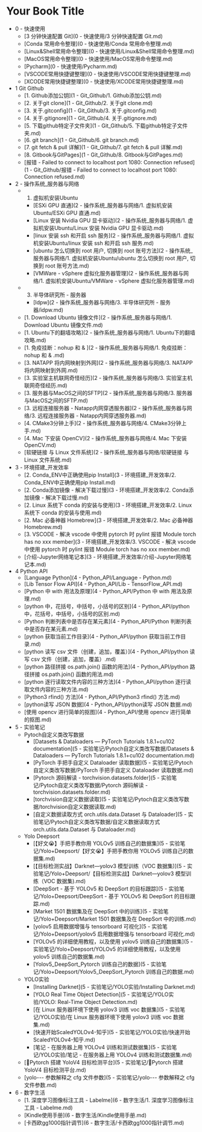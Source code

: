 # Your Book Title

- 0 - 快速使用
  * [3 分钟快速配置 Git](0 - 快速使用/3 分钟快速配置 Git.md)
  * [Conda 常用命令整理](0 - 快速使用/Conda 常用命令整理.md)
  * [Linux&Shell常用命令整理](0 - 快速使用/Linux&Shell常用命令整理.md)
  * [MacOS常用命令整理](0 - 快速使用/MacOS常用命令整理.md)
  * [Pycharm](0 - 快速使用/Pycharm.md)
  * [VSCODE常用快捷键整理](0 - 快速使用/VSCODE常用快捷键整理.md)
  * [XCODE常用快捷键整理](0 - 快速使用/XCODE常用快捷键整理.md)
- 1 Git Github
  * [1. Github添加公钥](1 - Git_Github/1. Github添加公钥.md)
  * [2. 关于git clone](1 - Git_Github/2. 关于git clone.md)
  * [3. 关于.gitconfig](1 - Git_Github/3. 关于.gitconfig.md)
  * [4. 关于.gitignore](1 - Git_Github/4. 关于.gitignore.md)
  * [5. 下载github特定子文件夹](1 - Git_Github/5. 下载github特定子文件夹.md)
  * [6. git branch](1 - Git_Github/6. git branch.md)
  * [7. git fetch & pull 详解](1 - Git_Github/7. git fetch & pull 详解.md)
  * [8. Gitbook与GitPages](1 - Git_Github/8. Gitbook与GitPages.md)
  * [报错 - Failed to connect to localhost port 1080: Connection refused](1 - Git_Github/报错 - Failed to connect to localhost port 1080: Connection refused.md)
- 2 - 操作系统_服务器与网络
  - 1. 虚拟机安装Ubuntu
    * [ESXi GPU 直通](2 - 操作系统_服务器与网络/1. 虚拟机安装Ubuntu/ESXi GPU 直通.md)
    * [Linux 安装 Nvidia GPU 显卡驱动](2 - 操作系统_服务器与网络/1. 虚拟机安装Ubuntu/Linux 安装 Nvidia GPU 显卡驱动.md)
    * [linux 安装 ssh 和开启 ssh 服务](2 - 操作系统_服务器与网络/1. 虚拟机安装Ubuntu/linux 安装 ssh 和开启 ssh 服务.md)
    * [ubuntu 怎么切换到 root 用户, 切换到 root 账号方法](2 - 操作系统_服务器与网络/1. 虚拟机安装Ubuntu/ubuntu 怎么切换到 root 用户, 切换到 root 账号方法.md)
    * [VMWare - vSphere 虚拟化服务器管理](2 - 操作系统_服务器与网络/1. 虚拟机安装Ubuntu/VMWare - vSphere 虚拟化服务器管理.md)
  - 3. 半导体研究所 - 服务器
    * [Idpw](2 - 操作系统_服务器与网络/3. 半导体研究所 - 服务器/idpw.md)
  * [1. Download Ubuntu 镜像文件](2 - 操作系统_服务器与网络/1. Download Ubuntu 镜像文件.md)
  * [1. Ubuntu下的翻墙攻略](2 - 操作系统_服务器与网络/1. Ubuntu下的翻墙攻略.md)
  * [1. 免疫挂断：nohup 和 & ](2 - 操作系统_服务器与网络/1. 免疫挂断：nohup 和 & .md)
  * [3. NATAPP 将内网映射到外网](2 - 操作系统_服务器与网络/3. NATAPP 将内网映射到外网.md)
  * [3. 实验室主机联网奇怪经历](2 - 操作系统_服务器与网络/3. 实验室主机联网奇怪经历.md)
  * [3. 服务器与MacOS之间的SFTP](2 - 操作系统_服务器与网络/3. 服务器与MacOS之间的SFTP.md)
  * [3. 远程连接服务器 - Natapp内网穿透服务器](2 - 操作系统_服务器与网络/3. 远程连接服务器 - Natapp内网穿透服务器.md)
  * [4. CMake3分钟上手](2 - 操作系统_服务器与网络/4. CMake3分钟上手.md)
  * [4. Mac 下安装 OpenCV](2 - 操作系统_服务器与网络/4. Mac 下安装 OpenCV.md)
  * [软硬链接 与 Linux 文件系统](2 - 操作系统_服务器与网络/软硬链接 与 Linux 文件系统.md)
- 3 - 环境搭建_开发效率
  * [2. Conda_ENV中正确使用pip Install](3 - 环境搭建_开发效率/2. Conda_ENV中正确使用pip Install.md)
  * [2. Conda添加镜像 - 解决下载过慢](3 - 环境搭建_开发效率/2. Conda添加镜像 - 解决下载过慢.md)
  * [2. Linux 系统下 conda 的安装与使用](3 - 环境搭建_开发效率/2. Linux 系统下 conda 的安装与使用.md)
  * [2. Mac 必备神器 Homebrew](3 - 环境搭建_开发效率/2. Mac 必备神器 Homebrew.md)
  * [3. VSCODE - 解决 vscode 中使用 pytorch 时 pylint 报错 Module torch has no xxx member](3 - 环境搭建_开发效率/3. VSCODE - 解决 vscode 中使用 pytorch 时 pylint 报错 Module torch has no xxx member.md)
  * [介绍-Jupyter网络笔记本](3 - 环境搭建_开发效率/介绍-Jupyter网络笔记本.md)
- 4 Python API
  * [Language Python](4 - Python_API/Language - Python.md)
  * [Lib Tensor Flow API](4 - Python_API/Lib - TensorFlow_API.md)
  * [Python 中 with 用法及原理](4 - Python_API/Python 中 with 用法及原理.md)
  * [python 中，花括号，中括号，小括号的区别](4 - Python_API/python 中，花括号，中括号，小括号的区别.md)
  * [Python 判断列表中是否存在某元素](4 - Python_API/Python 判断列表中是否存在某元素.md)
  * [python 获取当前工作目录](4 - Python_API/python 获取当前工作目录.md)
  * [python 读写 csv 文件（创建，追加，覆盖）](4 - Python_API/python 读写 csv 文件（创建，追加，覆盖）.md)
  * [python 路径拼接 os.path.join() 函数的用法](4 - Python_API/python 路径拼接 os.path.join() 函数的用法.md)
  * [python 逐行读取文件内容的三种方法](4 - Python_API/python 逐行读取文件内容的三种方法.md)
  * [Python3 rfind() 方法](4 - Python_API/Python3 rfind() 方法.md)
  * [python读写 JSON 数据](4 - Python_API/python读写 JSON 数据.md)
  * [使用 opencv 进行简单的抠图](4 - Python_API/使用 opencv 进行简单的抠图.md)
- 5 - 实验笔记
  - Pytoch自定义类改写数据
    * [Datasets & Dataloaders — PyTorch Tutorials 1.8.1+cu102 documentation](5 - 实验笔记/Pytoch自定义类改写数据/Datasets & Dataloaders — PyTorch Tutorials 1.8.1+cu102 documentation.md)
    * [PyTorch 手把手自定义 Dataloader 读取数据](5 - 实验笔记/Pytoch自定义类改写数据/PyTorch 手把手自定义 Dataloader 读取数据.md)
    * [Pytorch 源码解读 - torchvision.datasets.folder](5 - 实验笔记/Pytoch自定义类改写数据/Pytorch 源码解读 - torchvision.datasets.folder.md)
    * [torchvision自定义数据读取](5 - 实验笔记/Pytoch自定义类改写数据/torchvision自定义数据读取.md)
    * [自定义数据读取方式 orch.utils.data.Dataset 与 Dataloader](5 - 实验笔记/Pytoch自定义类改写数据/自定义数据读取方式 orch.utils.data.Dataset 与 Dataloader.md)
  - Yolo Deepsort
    * [【好文😭】手把手教你用 YOLOv5 训练自己的数据集](5 - 实验笔记/Yolo+Deepsort/【好文😭】手把手教你用 YOLOv5 训练自己的数据集.md)
    * [【目标检测实战】Darknet—yolov3 模型训练（VOC 数据集)](5 - 实验笔记/Yolo+Deepsort/【目标检测实战】Darknet—yolov3 模型训练（VOC 数据集).md)
    * [DeepSort - 基于 YOLOv5 和 DeepSort 的目标跟踪](5 - 实验笔记/Yolo+Deepsort/DeepSort - 基于 YOLOv5 和 DeepSort 的目标跟踪.md)
    * [Market 1501 数据集及在 DeepSort 中的训练](5 - 实验笔记/Yolo+Deepsort/Market 1501 数据集及在 DeepSort 中的训练.md)
    * [yolov5 启用数据增强与 tensorboard 可视化](5 - 实验笔记/Yolo+Deepsort/yolov5 启用数据增强与 tensorboard 可视化.md)
    * [YOLOv5 的详细使用教程，以及使用 yolov5 训练自己的数据集](5 - 实验笔记/Yolo+Deepsort/YOLOv5 的详细使用教程，以及使用 yolov5 训练自己的数据集.md)
    * [Yolov5_DeepSort_Pytorch 训练自己的数据](5 - 实验笔记/Yolo+Deepsort/Yolov5_DeepSort_Pytorch 训练自己的数据.md)
  - YOLO实验
    * [Installing Darknet](5 - 实验笔记/YOLO实验/Installing Darknet.md)
    * [YOLO Real Time Object Detection](5 - 实验笔记/YOLO实验/YOLO: Real-Time Object Detection.md)
    * [在 Linux 服务器环境下使用 yolov3 训练 voc 数据集](5 - 实验笔记/YOLO实验/在 Linux 服务器环境下使用 yolov3 训练 voc 数据集.md)
    * [快速开始ScaledYOLOv4-知乎](5 - 实验笔记/YOLO实验/快速开始ScaledYOLOv4-知乎.md)
    * [笔记 - 在服务器上用 YOLOv4 训练和测试数据集](5 - 实验笔记/YOLO实验/笔记 - 在服务器上用 YOLOv4 训练和测试数据集.md)
  * [🌟Pytorch 搭建 YoloV4 目标检测平台](5 - 实验笔记/🌟Pytorch 搭建 YoloV4 目标检测平台.md)
  * [yolo--- 参数解释之 cfg 文件参数](5 - 实验笔记/yolo--- 参数解释之 cfg 文件参数.md)
- 6 - 数字生活
  * [1. 深度学习图像标注工具 - Labelme](6 - 数字生活/1. 深度学习图像标注工具 - Labelme.md)
  * [Kindle使用手册](6 - 数字生活/Kindle使用手册.md)
  * [卡西欧gg1000指针调节](6 - 数字生活/卡西欧gg1000指针调节.md)
